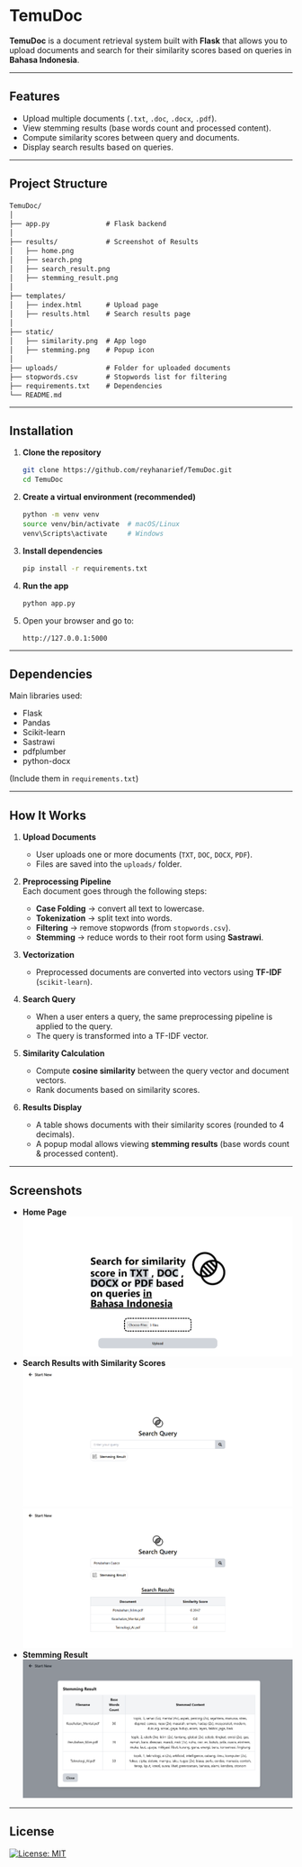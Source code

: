 # TemuDoc

**TemuDoc** is a document retrieval system built with **Flask** that allows you to upload documents and search for their similarity scores based on queries in **Bahasa Indonesia**.

---

## Features

- Upload multiple documents (`.txt`, `.doc`, `.docx`, `.pdf`).
- View stemming results (base words count and processed content).
- Compute similarity scores between query and documents.
- Display search results based on queries.

---

## Project Structure

```
TemuDoc/
│
├── app.py              # Flask backend
│
├── results/            # Screenshot of Results
│   ├── home.png
│   ├── search.png
│   ├── search_result.png
│   ├── stemming_result.png
│
├── templates/
│   ├── index.html      # Upload page
│   ├── results.html    # Search results page
│
├── static/
│   ├── similarity.png  # App logo
│   ├── stemming.png    # Popup icon
│
├── uploads/            # Folder for uploaded documents
├── stopwords.csv       # Stopwords list for filtering
├── requirements.txt    # Dependencies
└── README.md
```

---

## Installation

1. **Clone the repository**

   ```bash
   git clone https://github.com/reyhanarief/TemuDoc.git
   cd TemuDoc
   ```

2. **Create a virtual environment (recommended)**

   ```bash
   python -m venv venv
   source venv/bin/activate  # macOS/Linux
   venv\Scripts\activate     # Windows
   ```

3. **Install dependencies**

   ```bash
   pip install -r requirements.txt
   ```

4. **Run the app**

   ```bash
   python app.py
   ```

5. Open your browser and go to:
   ```
   http://127.0.0.1:5000
   ```

---

## Dependencies

Main libraries used:

- Flask
- Pandas
- Scikit-learn
- Sastrawi
- pdfplumber
- python-docx

(Include them in `requirements.txt`)

---

## How It Works

1. **Upload Documents**

   - User uploads one or more documents (`TXT`, `DOC`, `DOCX`, `PDF`).
   - Files are saved into the `uploads/` folder.

2. **Preprocessing Pipeline**  
   Each document goes through the following steps:

   - **Case Folding** → convert all text to lowercase.
   - **Tokenization** → split text into words.
   - **Filtering** → remove stopwords (from `stopwords.csv`).
   - **Stemming** → reduce words to their root form using **Sastrawi**.

3. **Vectorization**

   - Preprocessed documents are converted into vectors using **TF-IDF** (`scikit-learn`).

4. **Search Query**

   - When a user enters a query, the same preprocessing pipeline is applied to the query.
   - The query is transformed into a TF-IDF vector.

5. **Similarity Calculation**

   - Compute **cosine similarity** between the query vector and document vectors.
   - Rank documents based on similarity scores.

6. **Results Display**
   - A table shows documents with their similarity scores (rounded to 4 decimals).
   - A popup modal allows viewing **stemming results** (base words count & processed content).

---

## Screenshots

- **Home Page**
  ![Home](results/home.png)
- **Search Results with Similarity Scores**
  ![Search](results/search.png)
  ![Search Result](results/search_result.png)
- **Stemming Result**
  ![Stemming Result](results/stemming_result.png)

---

## License

[![License: MIT](https://img.shields.io/badge/License-MIT-yellow.svg)](LICENSE)
